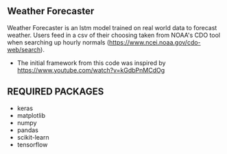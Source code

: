 Weather Forecaster
-

Weather Forecaster is an lstm model trained on real world data to forecast weather. Users feed in a csv of their choosing taken from NOAA's CDO tool when searching up hourly normals (https://www.ncei.noaa.gov/cdo-web/search).

- The initial framework from this code was inspired by https://www.youtube.com/watch?v=kGdbPnMCdOg

REQUIRED PACKAGES
- 
  - keras
  - matplotlib
  - numpy
  - pandas
  - scikit-learn
  - tensorflow
